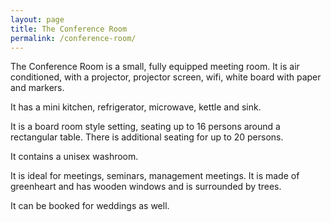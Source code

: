 ```yaml
---
layout: page
title: The Conference Room
permalink: /conference-room/
---
```


The Conference Room is a small, fully equipped meeting room. It is air conditioned, with a projector, projector screen, wifi, white board with paper and markers. 

It has a mini kitchen, refrigerator, microwave, kettle and sink. 

It is a board room style setting, seating up to 16 persons around a rectangular table. There is additional seating for up to 20 persons. 

It contains a unisex washroom. 

It is ideal for meetings, seminars, management meetings. It is made of greenheart and has wooden windows and is surrounded by trees.

It can be booked for weddings as well. 